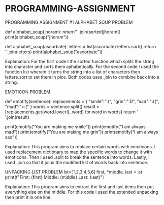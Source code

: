 # PROGRAMMING-ASSIGNMENT
PROGRAMMING ASSIGNMENT #1
ALPHABET SOUP PROBLEM

def alphabet_soup(jhoram):
    return'' .join(sorted(jhoram))
print(alphabet_soup("jhoram"))

def alphabet_soup(ascorbate):
    letters = list(ascorbate)
    letters.sort()
    return ''.join(letters)
print(alphabet_soup("ascorbate"))

Explanation: 
For the fisrt code I the sorted function which splits the string into character and sorts them aphabetically. For the second code I used the function list wherein it turns the string into a list of characters then letters.sort to set them in plce. Both codes uses .join to combine back into a string.

EMOTICON PROBLEM

def emotify(sentence):
    replacements = {
        "smile":":)",
        "grin":":D",
        "sad":":((",
        "mad":">:("
    }
    words = sentence.split()
    result = [replacements.get(word.lower(), word) for word in words]
    return ' '.join(result)

print(emotify("You are making me smile"))
print(emotify("I am always mad"))
print(emotify("You are making me grin"))
print(emotify("I am always sad"))

Explanation:
This program aims to replace certain words with emoticons. I used replacement dictionary to map the specific words to change it with emoticons. Then I used .split to break the sentence into words. Lastly, I used .join so that it joins the modified list of words back into sentence.

UNPACKING LIST PROBLEM
lst=[1,2,3,4,5,6]
first, *middle, last = lst
print(f"First: {first}  Middle: {middle}  Last: {last}")

Explanation:
This program aims to extract the first and last items then put everything else on the middle. For this code i used the extended unpacking then print it in one line.
